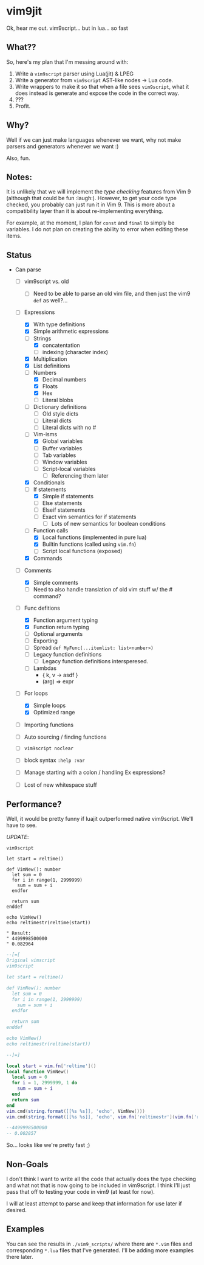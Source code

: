 # vim9jit

Ok, hear me out. vim9script... but in lua... so fast

## What??

So, here's my plan that I'm messing around with:

1. Write a `vim9script` parser using Lua(jit) & LPEG
2. Write a generator from `vim9script` AST-like nodes -> Lua code.
3. Write wrappers to make it so that when a file sees `vim9script`, what it does instead is generate and expose the code in the correct way.
4. ???
5. Profit.

## Why?

Well if we can just make languages whenever we want, why not make parsers and generators whenever we want :)

Also, fun.

## Notes:

It is unlikely that we will implement the _type checking_ features from Vim 9 (although that could be fun :laugh:).
However, to get your code type checked, you probably can just run it in Vim 9. This is more about a compatibility layer than it is about re-implementing everything.

For example, at the moment, I plan for `const` and `final` to simply be variables. I do not plan on creating the ability to error when editing these items.

## Status

- Can parse
    - [ ] vim9script vs. old
        - [ ] Need to be able to parse an old vim file, and then just the vim9 `def` as well?...
    - [ ] Expressions
        - [x] With type definitions
        - [x] Simple arithmetic expressions
        - [ ] Strings
            - [x] concatentation
            - [ ] indexing (character index)
        - [x] Multiplication
        - [x] List definitions
        - [ ] Numbers
            - [x] Decimal numbers
            - [x] Floats
            - [x] Hex
            - [ ] Literal blobs
        - [ ] Dictionary definitions
            - [ ] Old style dicts
            - [ ] Literal dicts
            - [ ] Literal dicts with no #
        - [ ] Vim-isms
            - [x] Global variables
            - [ ] Buffer variables
            - [ ] Tab variables
            - [ ] Window variables
            - [ ] Script-local variables
                - [ ] Referencing them later
        - [x] Conditionals
        - [ ] If statements
            - [x] Simple if statements
            - [ ] Else statements
            - [ ] Elseif statements
            - [ ] Exact vim semantics for if statements
                - [ ] Lots of new semantics for boolean conditions
        - [ ] Function calls
            - [x] Local functions (implemented in pure lua)
            - [x] Builtin functions (called using `vim.fn`)
            - [ ] Script local functions (exposed)
        - [x] Commands
    - [ ] Comments
        - [x] Simple comments
        - [ ] Need to also handle translation of old vim stuff w/ the # command?
    - [ ] Func defitions
        - [x] Function argument typing
        - [x] Function return typing
        - [ ] Optional arguments
        - [ ] Exporting
        - [ ] Spread `def MyFunc(...itemlist: list<number>)`
        - [ ] Legacy function definitions
            - [ ] Legacy function definitions intersperesed.
        - [ ] Lambdas
            - { k, v -> asdf }
            - (arg) => expr
    - [ ] For loops
        - [x] Simple loops
        - [x] Optimized range
    - [ ] Importing functions
    - [ ] Auto sourcing / finding functions
    - [ ] `vim9script noclear`
    - [ ] block syntax `:help :var`
    - [ ] Manage starting with a colon / handling Ex expressions?
    - [ ] Lost of new whitespace stuff


## Performance?

Well, it would be pretty funny if luajit outperformed native vim9script. We'll have to see.

*UPDATE*:

```vim
vim9script

let start = reltime()

def VimNew(): number
  let sum = 0
  for i in range(1, 2999999)
    sum = sum + i
  endfor

  return sum
enddef

echo VimNew()
echo reltimestr(reltime(start))

" Result:
" 4499998500000
" 0.082964
```

```lua
--[=[
Original vimscript
vim9script

let start = reltime()

def VimNew(): number
  let sum = 0
  for i in range(1, 2999999)
    sum = sum + i
  endfor

  return sum
enddef

echo VimNew()
echo reltimestr(reltime(start))

--]=]

local start = vim.fn['reltime']()
local function VimNew()
  local sum = 0
  for i = 1, 2999999, 1 do
    sum = sum + i
  end
  return sum
end
vim.cmd(string.format([[%s %s]], 'echo', VimNew()))
vim.cmd(string.format([[%s %s]], 'echo', vim.fn['reltimestr'](vim.fn['reltime'](start))))

--4499998500000
-- 0.002857
```


So... looks like we're pretty fast ;)

## Non-Goals

I don't think I want to write all the code that actually does the type checking and what not that is now going to be included in vim9script. I think I'll just pass that off to testing your code in vim9 (at least for now).

I will at least attempt to parse and keep that information for use later if desired.

## Examples

You can see the results in `./vim9_scripts/` where there are `*.vim` files and corresponding `*.lua` files that I've generated. I'll be adding more examples there later.
